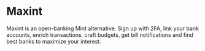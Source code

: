 # Maxint

Maxint is an open-banking Mint alternative.
Sign up with 2FA, link your bank accounts, enrich transactions, craft budgets,
get bill notifications and find best banks to maximize your interest.
